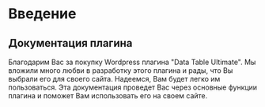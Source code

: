 # Введение

## Документация плагина

Благодарим Вас за покупку Wordpress плагина "Data Table Ultimate". Мы вложили много любви в разработку этого плагина  и рады, что Вы выбрали его для своего сайта. Надеемся, Вам будет легко им пользоваться. Эта документация проведет Вас через основные функции плагина и поможет Вам использовать его на своем сайте.

